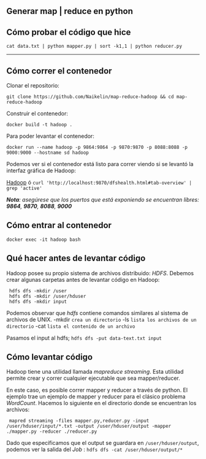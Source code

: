## Generar map | reduce en python

## Cómo probar el código que hice

	cat data.txt | python mapper.py | sort -k1,1 | python reducer.py

---

## Cómo correr el contenedor

Clonar el repositorio:

	git clone https://github.com/Naikelin/map-reduce-hadoop && cd map-reduce-hadoop

Construir el contenedor:

	docker build -t hadoop .

Para poder levantar el contenedor:

	docker run --name hadoop -p 9864:9864 -p 9870:9870 -p 8088:8088 -p 9000:9000 --hostname sd hadoop

Podemos ver si el contenedor está listo para correr viendo si se levantó la interfaz gráfica de Hadoop:

[Hadoop](http://localhost:9870/dfshealth.html#tab-overview) ó `curl 'http://localhost:9870/dfshealth.html#tab-overview' | grep 'active'`

***Nota**: asegúrese que los puertos que está exponiendo se encuentran libres: **9864**, **9870**, **8088**, **9000***

## Cómo entrar al contenedor

	docker exec -it hadoop bash
	

## Qué hacer antes de levantar código

Hadoop posee su propio sistema de archivos distribuido: *HDFS*. 
Debemos crear algunas carpetas antes de levantar código en Hadoop:

	 hdfs dfs -mkdir /user
     hdfs dfs -mkdir /user/hduser
     hdfs dfs -mkdir input	

Podemos observar que *hdfs* contiene comandos similares al sistema de archivos de UNIX. 
	-mkdir  `crea un directorio`
	 -ls        `lista los archivos de un directorio`
	 -cat     `lista el contenido de un archivo`


Pasamos el input al hdfs;
	`hdfs dfs -put data-text.txt input`

## Cómo levantar código

Hadoop tiene una utilidad llamada  *mapreduce streaming*. Esta utilidad permite crear y correr cualquier ejecutable que sea mapper/reducer.

En este caso, es posible correr mapper y reducer a través de python.  El ejemplo trae  un ejemplo de mapper y reducer para el clásico problema *WordCount*. Hacemos lo siguiente en el directorio donde se encuentran los archivos:

	 mapred streaming -files mapper.py,reducer.py -input /user/hduser/input/*.txt -output /user/hduser/output -mapper ./mapper.py -reducer ./reducer.py

Dado que específicamos que el output se guardara en  `/user/hduser/output`, podemos ver la salida del *Job* :
	`hdfs dfs -cat /user/hduser/output/*`
